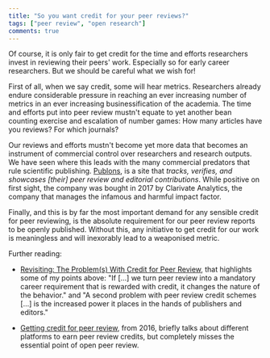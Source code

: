 ```yaml
---
title: "So you want credit for your peer reviews?"
tags: ["peer review", "open research"]
comments: true
---
```


Of course, it is only fair to get credit for the time and efforts
researchers invest in reviewing their peers' work. Especially so for
early career researchers. But we should be careful what we wish for!

<!--more-->

First of all, when we say credit, some will hear metrics. Researchers
already endure considerable pressure in reaching an ever increasing
number of metrics in an ever increasing businessification of the
academia. The time and efforts put into peer review mustn't equate to
yet another bean counting exercise and escalation of number games: How
many articles have you reviews? For which journals?

Our reviews and efforts mustn't become yet more data that becomes an
instrument of commercial control over researchers and research
outputs. We have seen where this leads with the many commercial
predators that rule scientific
publishing. [Publons](https://publons.com/about/home/), is a site that
*tracks, verifies, and showcases [their] peer review and editorial
contributions*. While positive on first sight, the company was bought
in 2017 by Clarivate Analytics, the company that manages the infamous
and harmful impact factor.

Finally, and this is by far the most important demand for any sensible
credit for peer reviewing, is the absolute requirement for our peer
review reports to be openly published. Without this, any initiative to
get credit for our work is meaningless and will inexorably lead to a
weaponised metric.

Further reading:

- [Revisiting: The Problem(s) With Credit for Peer
  Review](https://scholarlykitchen.sspnet.org/2020/08/17/revisiting-the-problems-with-credit-for-peer-review-2/),
  that highlights some of my points above: "If [...] we turn peer
  review into a mandatory career requirement that is rewarded with
  credit, it changes the nature of the behavior." and "A second
  problem with peer review credit schemes [...] is the increased power
  it places in the hands of publishers and editors."

- [Getting credit for peer
  review](https://www.sciencemag.org/careers/2016/02/getting-credit-peer-review),
  from 2016, briefly talks about different platforms to earn peer
  review credits, but completely misses the essential point of open
  peer review.
